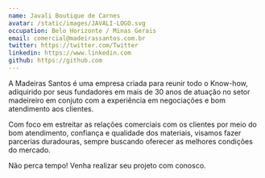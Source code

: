 ```yaml
---
name: Javali Boutique de Carnes
avatar: /static/images/JAVALI-LOGO.svg
occupation: Belo Horizonte / Minas Gerais
email: comercial@madeirassantos.com.br
twitter: https://twitter.com/Twitter
linkedin: https://www.linkedin.com
github: https://github.com
---
```


A Madeiras Santos é uma empresa criada para reunir todo o Know-how, adiquirido por seus fundadores em mais de 30 anos de atuação no setor madeireiro em conjuto com a experiência em negociações e bom atendimento aos clientes.

Com foco em estreitar as relações comerciais com os clientes por meio do bom atendimento, confiança e qualidade dos materiais, visamos fazer parcerias duradouras, sempre buscando oferecer as melhores condições do mercado.

Não perca tempo! Venha realizar seu projeto com conosco.
